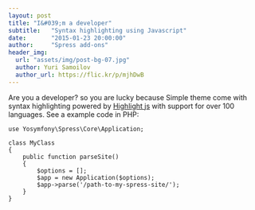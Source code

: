 ```yaml
---
layout: post
title: "I&#039;m a developer"
subtitle:   "Syntax highlighting using Javascript"
date:       "2015-01-23 20:00:00"
author:     "Spress add-ons"
header_img:
  url: "assets/img/post-bg-07.jpg"
  author: Yuri Samoilov
  author_url: https://flic.kr/p/mjhDwB
---
```

Are you a developer? so you are lucky because Simple theme come with syntax highlighting powered
by [Highlight js](https://highlightjs.org) with support for over 100 languages. See a example
code in PHP:

```
use Yosymfony\Spress\Core\Application;

class MyClass
{
    public function parseSite()
    {
        $options = [];
        $app = new Application($options);
        $app->parse('/path-to-my-spress-site/');
    }
}
```
